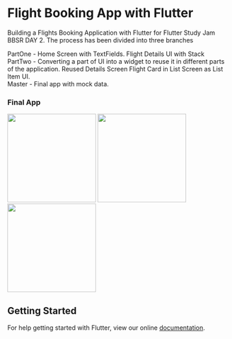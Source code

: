 # Flight Booking App with Flutter
Building a Flights Booking Application with Flutter for Flutter Study Jam BBSR DAY 2.
The process has been divided into three branches

PartOne - Home Screen with TextFields. Flight Details UI with Stack<br>
PartTwo - Converting a part of UI into a widget to reuse it in different parts of the application. Reused Details Screen Flight Card in List Screen as List Item UI.<br>
Master - Final app with mock data. <br>

### Final App
<img src = "https://github.com/PoojaB26/FlightBookingFlutter/blob/master/1.png" width=200> <img src = "https://github.com/PoojaB26/FlightBookingFlutter/blob/master/2.png" width=200> <img src = "https://github.com/PoojaB26/FlightBookingFlutter/blob/master/3.png" width=200>

## Getting Started

For help getting started with Flutter, view our online
[documentation](https://flutter.io/).
